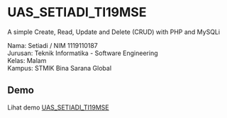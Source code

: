 # UAS_SETIADI_TI19MSE
A simple Create, Read, Update and Delete (CRUD) with PHP and MySQLi

Nama: Setiadi / NIM 1119110187 <br />
Jurusan: Teknik Informatika - Software Engineering <br />
Kelas: Malam <br />
Kampus: STMIK Bina Sarana Global

## Demo
Lihat demo <a href="http://uas.nulle.id" target="_blank">UAS_SETIADI_TI19MSE</a>

